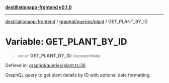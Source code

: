 [**destillationapp-frontend v0.1.0**](../../../../README.md)

***

[destillationapp-frontend](../../../../modules.md) / [graphql/queries/plant](../README.md) / GET\_PLANT\_BY\_ID

# Variable: GET\_PLANT\_BY\_ID

> `const` **GET\_PLANT\_BY\_ID**: `DocumentNode`

Defined in: [graphql/queries/plant.ts:36](https://github.com/DestillApp/main/blob/ec2df52a50a22efb35f12a0243274f6d03fbca52/frontend/src/graphql/queries/plant.ts#L36)

GraphQL query to get plant details by ID with optional date formatting.
